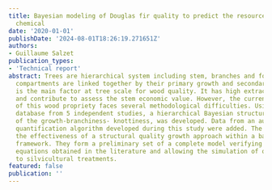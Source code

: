 ```yaml
---
title: Bayesian modeling of Douglas fir quality to predict the resource of extractable
  chemical
date: '2020-01-01'
publishDate: '2024-08-01T18:26:19.271651Z'
authors:
- Guillaume Salzet
publication_types:
- 'Technical report'
abstract: Trees are hierarchical system including stem, branches and foliage. These
  compartments are linked together by their primary growth and secondary growth. Knottiness
  is the main factor at tree scale for wood quality. It has high extractive content
  and contribute to assess the stem economic value. However, the current modelling
  of this wood propriety faces several methodological difficulties. Using a homogenized
  database from 5 independent studies, a hierarchical Bayesian structural approach
  of the growth-branchiness- knottiness, was developed. Data from an automatic knottiness
  quantification algorithm developed during this study were added. The results validated
  the effectiveness of a structural quality growth approach within a bayesian hierarchical
  framework. They form a preliminary set of a complete model verifying the allometric
  equations obtained in the literature and allowing the simulation of quality according
  to silvicultural treatments.
featured: false
publication: ''
---
```


